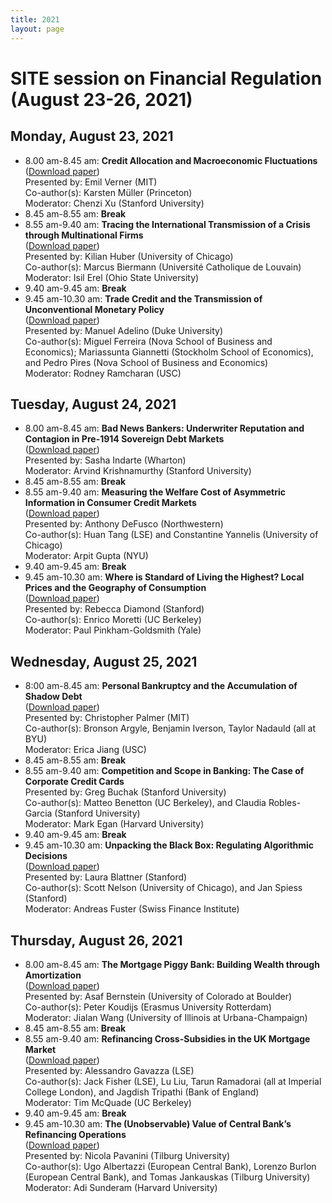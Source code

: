 ```yaml
---
title: 2021
layout: page
---
```


# SITE session on Financial Regulation (August 23-26, 2021)

## Monday, August 23, 2021
*	8.00 am-8.45 am: **Credit Allocation and Macroeconomic Fluctuations**\
([Download paper](https://drive.google.com/file/d/1T0gFpFEuvmAJx-hB77LT17k-dRaNXndd/view?usp=sharing))\
Presented by: Emil Verner (MIT)\
Co-author(s): Karsten Müller (Princeton)\
Moderator: Chenzi Xu (Stanford University)
* 8.45 am-8.55 am: **Break**
*	8.55 am-9.40 am: **Tracing the International Transmission of a Crisis through Multinational Firms**\
([Download paper](https://drive.google.com/file/d/1Pj5KG0Jbotv-I3g_w1oCtB7hLcFYC6MQ/view?usp=sharing))\
Presented by: Kilian Huber (University of Chicago)\
Co-author(s): Marcus Biermann (Université Catholique de Louvain)\
Moderator: Isil Erel (Ohio State University)
* 9.40 am-9.45 am: **Break**
*	9.45 am-10.30 am: **Trade Credit and the Transmission of Unconventional Monetary Policy**\
([Download paper](https://drive.google.com/file/d/1nNaxuLMfVWizYtv-acYxl59dMIrUxbbe/view?usp=sharing))\
Presented by: Manuel Adelino (Duke University)\
Co-author(s): Miguel Ferreira (Nova School of Business and Economics); Mariassunta Giannetti (Stockholm School of Economics), and Pedro Pires (Nova School of Business and Economics)\
Moderator: Rodney Ramcharan (USC)

## Tuesday, August 24, 2021
*	8.00 am-8.45 am: **Bad News Bankers: Underwriter Reputation and Contagion in Pre-1914 Sovereign Debt Markets**\
([Download paper](https://drive.google.com/file/d/1wNnSbvSyKkUOzTHe9HGlH1FFT4ygvK0r/view?usp=sharing))\
Presented by: Sasha Indarte (Wharton)\
Moderator: Arvind Krishnamurthy (Stanford University)
* 8.45 am-8.55 am: **Break**
*	8.55 am-9.40 am: **Measuring the Welfare Cost of Asymmetric Information in Consumer Credit Markets**\
([Download paper](https://drive.google.com/file/d/15kT9opIOzFv9qpuybwtLeHLSinTVRudp/view?usp=sharing))\
Presented by: Anthony DeFusco (Northwestern)\
Co-author(s): Huan Tang (LSE) and Constantine Yannelis (University of Chicago)\
Moderator: Arpit Gupta (NYU)
* 9.40 am-9.45 am: **Break**
*	9.45 am-10.30 am: **Where is Standard of Living the Highest? Local Prices and the Geography of Consumption**\
([Download paper](https://drive.google.com/file/d/14OxZwa-IIp3p7JHC0up5hO-EosaCZT6i/view?usp=sharing))\
Presented by: Rebecca Diamond (Stanford)\
Co-author(s): Enrico Moretti (UC Berkeley)\
Moderator: Paul Pinkham-Goldsmith  (Yale)

## Wednesday, August 25, 2021
*	8:00 am-8.45 am: **Personal Bankruptcy and the Accumulation of Shadow Debt**\
([Download paper](http://web.mit.edu/cjpalmer/www/AINP-Shadow-Debt.pdf))\
Presented by: Christopher Palmer (MIT)\
Co-author(s): Bronson Argyle, Benjamin Iverson, Taylor Nadauld (all at BYU)\
Moderator: Erica Jiang (USC)
* 8.45 am-8.55 am: **Break**
*	8.55 am-9.40 am: **Competition and Scope in Banking: The Case of Corporate Credit Cards**\
Presented by: Greg Buchak (Stanford University)\
Co-author(s): Matteo Benetton (UC Berkeley), and Claudia Robles-Garcia (Stanford University)\
Moderator: Mark Egan (Harvard University)
* 9.40 am-9.45 am: **Break**
*	9.45 am-10.30 am: **Unpacking the Black Box: Regulating Algorithmic Decisions**\
([Download paper](https://www.dropbox.com/s/yoszw308wlo2v1u/BlackBox_Blattner_Nelson_Spiess_August21.pdf?dl=0))\
Presented by: Laura Blattner (Stanford)\
Co-author(s): Scott Nelson (University of Chicago), and Jan Spiess (Stanford)\
Moderator: Andreas Fuster (Swiss Finance Institute)

## Thursday, August 26, 2021
*	8.00 am-8.45 am: **The Mortgage Piggy Bank: Building Wealth through Amortization**\
([Download paper](https://drive.google.com/file/d/1DKjqNLfmcKREgF2KMj2CdwB3zdxXZEbI/view?usp=sharing))\
Presented by: Asaf Bernstein (University of Colorado at Boulder)\
Co-author(s): Peter Koudijs (Erasmus University Rotterdam)\
Moderator: Jialan Wang (University of Illinois at Urbana-Champaign)
* 8.45 am-8.55 am: **Break**
*	8.55 am-9.40 am: **Refinancing Cross-Subsidies in the UK Mortgage Market**\
([Download paper](https://www.tarunramadorai.com/TarunPapers/Cross_Subsidies.pdf))\
Presented by: Alessandro Gavazza (LSE)\
Co-author(s): Jack Fisher (LSE), Lu Liu, Tarun Ramadorai (all at Imperial College London), and Jagdish Tripathi (Bank of England)\
Moderator: Tim McQuade (UC Berkeley)
* 9.40 am-9.45 am: **Break**
*	9.45 am-10.30 am: **The (Unobservable) Value of Central Bank’s Refinancing Operations**\
([Download paper](https://drive.google.com/file/d/1-tqLS1pzWCgS4NrUC6gWvp3bjYyM71Ko/view?usp=sharing))\
Presented by: Nicola Pavanini (Tilburg University)\
Co-author(s): Ugo Albertazzi (European Central Bank), Lorenzo Burlon (European Central Bank), and Tomas Jankauskas (Tilburg University)\
Moderator: Adi Sunderam (Harvard University)
